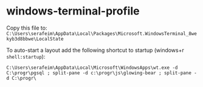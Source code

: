 # windows-terminal-profile

Copy this file to: `C:\Users\serafeim\AppData\Local\Packages\Microsoft.WindowsTerminal_8wekyb3d8bbwe\LocalState`


To auto-start a layout add the following shortcut to startup (windows+r `shell:startup`):

```
C:\Users\serafeim\AppData\Local\Microsoft\WindowsApps\wt.exe -d C:\progr\pgsql ; split-pane -d c:\progr\js\glowing-bear ; split-pane -d C:\progr\
```
